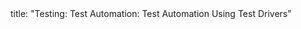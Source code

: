 <frontmatter>
title: "Testing: Test Automation: Test Automation Using Test Drivers"
</frontmatter>

<include src="unit-inPage-asFlat.md" boilerplate />
